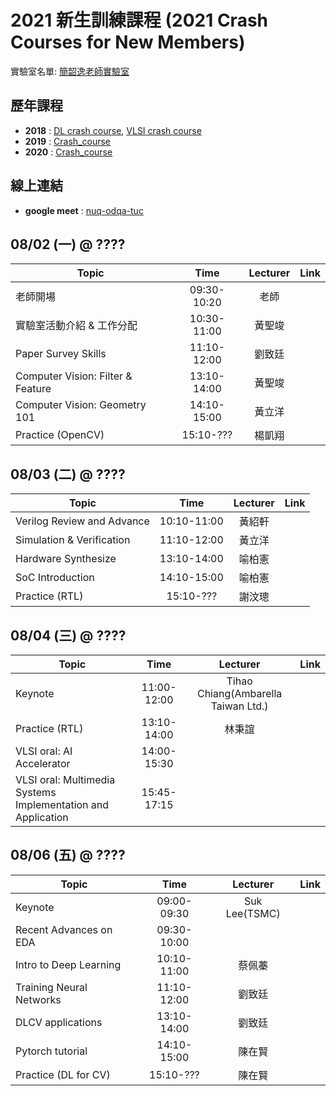 # 2021 新生訓練課程 (2021 Crash Courses for New Members)
實驗室名單:
[簡韶逸老師實驗室](http://media.ee.ntu.edu.tw/)

## 歷年課程

+ **2018** : [DL crash course](./2018/2018_DL_Crash_Course.md), [VLSI crash course](./2018/2018_VLSI_Crash_Course.md)
+ **2019** : [Crash_course](./2019/README.md)
+ **2020** : [Crash_course](./2020/README.md)

## 線上連結
+ **google meet** : [nuq-odqa-tuc](https://meet.google.com/nuq-odqa-tuc)

## 08/02 (一) @ ????
|Topic|Time|Lecturer|Link|
|---|:---:|:---:|:---:|
|老師開場|09:30-10:20|老師| |
|實驗室活動介紹 & 工作分配|10:30-11:00|黃聖竣| |
|Paper Survey Skills|11:10-12:00|劉致廷| |
|Computer Vision: Filter & Feature|13:10-14:00|黃聖竣| |
|Computer Vision: Geometry 101|14:10-15:00|黃立洋| |
|Practice (OpenCV)|15:10-???|楊凱翔| |

## 08/03 (二) @ ????
|Topic|Time|Lecturer|Link|
|---|:---:|:---:|:---:|
|Verilog Review and Advance|10:10-11:00|黃紹軒| |
|Simulation & Verification|11:10-12:00|黃立洋| |
|Hardware Synthesize|13:10-14:00|喻柏憲| |
|SoC Introduction|14:10-15:00|喻柏憲| |
|Practice (RTL)|15:10-???|謝汶璁| |



## 08/04 (三) @ ????
|Topic|Time|Lecturer|Link|
|---|:---:|:---:|:---:|
|Keynote|11:00-12:00|Tihao Chiang(Ambarella Taiwan Ltd.)| |
|Practice (RTL)|13:10-14:00|林秉誼| |
|VLSI oral: AI Accelerator |14:00-15:30| | |
|VLSI oral: Multimedia Systems Implementation and Application |15:45-17:15| | |

## 08/06 (五) @ ????
|Topic|Time|Lecturer|Link|
|---|:---:|:---:|:---:|
|Keynote|09:00-09:30|Suk Lee(TSMC)| |
|Recent Advances on EDA|09:30-10:00| | |
|Intro to Deep Learning|10:10-11:00|蔡佩蓁| |
|Training Neural Networks|11:10-12:00|劉致廷| |
|DLCV applications|13:10-14:00|劉致廷| |
|Pytorch tutorial|14:10-15:00|陳在賢| |
|Practice (DL for CV)|15:10-???|陳在賢| |


